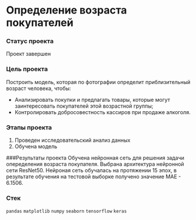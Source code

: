 # Определение возраста покупателей

### Статус проекта
Проект завершен

### Цель проекта
Построить модель, которая по фотографии определит приблизительный возраст человека, чтобы:
- Анализировать покупки и предлагать товары, которые могут заинтересовать покупателей этой возрастной группы;
- Контролировать добросовестность кассиров при продаже алкоголя.

### Этапы проекта
1. Проведен исследовательский анализ данных
2. Обучена модель

###Результаты проекта
Обучена нейронная сеть для решения задачи опеределения возраста покупателя. Выбрана архитектура нейронной сети ResNet50. Нейроная сеть обучалась на протяжении 15 эпох, в результате обучения на тестовой выборке получено значение MAE - 6.1506.

### Стек
`pandas` `matplotlib` `numpy` `seaborn` `tensorflow` `keras` 
